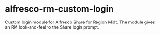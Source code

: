 # alfresco-rm-custom-login

Custom login module for Alfresco Share for Region Midt. The module gives an RM look-and-feel to the Share login prompt.
